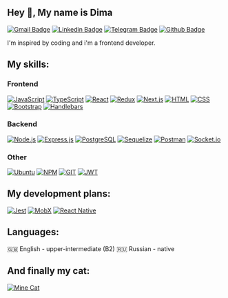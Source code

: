 ## Hey 👋, My name is Dima
[![Gmail Badge](https://img.shields.io/badge/-dmitrynedoboy@gmail.com-D14836?style=for-the-badge&logo=gmail&logoColor=white)](mailto:dmitrynedoboy@gmail.com) 
[![Linkedin Badge](https://img.shields.io/badge/LinkedIn-0077B5?style=for-the-badge&logo=linkedin&logoColor=white&link=https://www.linkedin.com/in/dima-nedoboy/)](https://www.linkedin.com/in/dima-nedoboy/) 
[![Telegram Badge](https://img.shields.io/badge/Telegram-2CA5E0?style=for-the-badge&logo=telegram&logoColor=white)](https://t.me/dmitry_nedoboy)
[![Github Badge](https://img.shields.io/badge/GitHub-100000?style=for-the-badge&logo=github&logoColor=white&link=https://github.com/dmitrynedoboy/)](https://www.github.com/dmitrynedoboy/)

I'm inspired by coding and i'm a frontend developer.

My skills:
----
### Frontend
[![JavaScript](https://img.shields.io/badge/JavaScript-323330?style=for-the-badge&logo=javascript&logoColor=F7DF1E)](https://github.com/dmitrynedoboy)
[![TypeScript](https://img.shields.io/badge/TypeScript-007ACC?style=for-the-badge&logo=typescript&logoColor=white)](https://github.com/dmitrynedoboy)
[![React](https://img.shields.io/badge/React-20232A?style=for-the-badge&logo=react&logoColor=61DAFB)](https://github.com/dmitrynedoboy)
[![Redux](https://img.shields.io/badge/Redux-593D88?style=for-the-badge&logo=redux&logoColor=white)](https://github.com/dmitrynedoboy)
[![Next.js](https://img.shields.io/badge/next.js-000000?style=for-the-badge&logo=nextdotjs&logoColor=white)](https://github.com/dmitrynedoboy)
[![HTML](https://img.shields.io/badge/HTML5-E34F26?style=for-the-badge&logo=html5&logoColor=white)](https://github.com/dmitrynedoboy)
[![CSS](https://img.shields.io/badge/CSS3-1572B6?style=for-the-badge&logo=css3&logoColor=white)](https://github.com/dmitrynedoboy)
[![Bootstrap](https://img.shields.io/badge/Bootstrap-563D7C?style=for-the-badge&logo=bootstrap&logoColor=white)](https://github.com/dmitrynedoboy)
[![Handlebars](https://img.shields.io/badge/Handlebars.js-f0772b?style=for-the-badge&logo=handlebarsdotjs&logoColor=black)](https://github.com/dmitrynedoboy)

### Backend
[![Node.js](https://img.shields.io/badge/Node.js-339933?style=for-the-badge&logo=nodedotjs&logoColor=white)](https://github.com/dmitrynedoboy)
[![Express.js](https://img.shields.io/badge/Express.js-000000?style=for-the-badge&logo=express&logoColor=white)](https://github.com/dmitrynedoboy)
[![PostgreSQL](https://img.shields.io/badge/PostgreSQL-316192?style=for-the-badge&logo=postgresql&logoColor=white)](https://github.com/dmitrynedoboy)
[![Sequelize](https://img.shields.io/badge/Sequelize-52B0E7?style=for-the-badge&logo=Sequelize&logoColor=white)](https://github.com/dmitrynedoboy)
[![Postman](https://img.shields.io/badge/Postman-FF6C37?style=for-the-badge&logo=Postman&logoColor=white)](https://github.com/dmitrynedoboy)
[![Socket.io](https://img.shields.io/badge/Socket.io-010101?&style=for-the-badge&logo=Socket.io&logoColor=white)](https://github.com/dmitrynedoboy)

### Other
[![Ubuntu](https://img.shields.io/badge/Ubuntu-E95420?style=for-the-badge&logo=ubuntu&logoColor=white)](https://github.com/dmitrynedoboy)
[![NPM](https://img.shields.io/badge/npm-CB3837?style=for-the-badge&logo=npm&logoColor=white)](https://github.com/dmitrynedoboy)
[![GIT](https://img.shields.io/badge/GIT-E44C30?style=for-the-badge&logo=git&logoColor=white)](https://github.com/dmitrynedoboy)
[![JWT](https://img.shields.io/badge/JWT-000000?style=for-the-badge&logo=JSON%20web%20tokens&logoColor=white)](https://github.com/dmitrynedoboy)

## My development plans:
[![Jest](https://img.shields.io/badge/Jest-C21325?style=for-the-badge&logo=jest&logoColor=white)](https://github.com/dmitrynedoboy)
[![MobX](https://img.shields.io/badge/mobx-%23015292.svg?&style=for-the-badge&logo=mobx&logoColor=white)](https://github.com/dmitrynedoboy)
[![React Native](https://img.shields.io/badge/React_Native-20232A?style=for-the-badge&logo=react&logoColor=61DAFB)](https://github.com/dmitrynedoboy)

## Languages:
🇬🇧 English - upper-intermediate (B2)
🇷🇺 Russian - native  

## And finally my cat:
[![Mine Cat](https://user-images.githubusercontent.com/95414701/163674414-ffa28470-6167-4507-89b8-ac57bfc8711b.JPG)](https://github.com/dmitrynedoboy)


